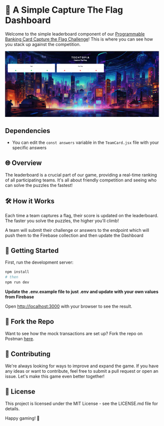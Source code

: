 #  🚩 A Simple Capture The Flag Dashboard

Welcome to the simple leaderboard component of our [Programmable Banking Card Capture the Flag Challenge](https://coda.io/@programmble-banking/capture-the-flag-challenge-team)! This is where you can see how you stack up against the competition.

![Dashboard](/docs/ctf-readme.png)

## Dependencies

- You can edit the `const answers` variable in the `TeamCard.jsx` file with your specific answers

## 🌐 Overview
The leaderboard is a crucial part of our game, providing a real-time ranking of all participating teams. It's all about friendly competition and seeing who can solve the puzzles the fastest!

## 🛠️ How it Works
Each time a team captures a flag, their score is updated on the leaderboard. The faster you solve the puzzles, the higher you'll climb!

A team will submit their challenge or answers to the endpoint which will push them to the Firebase collection and then update the Dashboard

## 🚀 Getting Started

First, run the development server:

```bash
npm install
# then
npm run dev
```

**Update the .env.example file to just .env and update with your own values from Firebase**

Open [http://localhost:3000](http://localhost:3000) with your browser to see the result.


## 🍴 Fork the Repo

Want to see how the mock transactions are set up? Fork the repo on Postman [here](https://www.postman.com/investec-open-api/workspace/team-workspace/collection/27630431-eb1d0bdf-da73-4b08-b3b0-dd01319c3aed?action=share&creator=26868804).

## 🤝 Contributing

We're always looking for ways to improve and expand the game. If you have any ideas or want to contribute, feel free to submit a pull request or open an issue. Let's make this game even better together!

## 📝 License
This project is licensed under the MIT License - see the LICENSE.md file for details.

Happy gaming! 🎉

